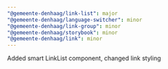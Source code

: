 ```yaml
---
"@gemeente-denhaag/link-list": major
"@gemeente-denhaag/language-switcher": minor
"@gemeente-denhaag/link-group": minor
"@gemeente-denhaag/storybook": minor
"@gemeente-denhaag/link": minor
---
```


Added smart LinkList component, changed link styling
